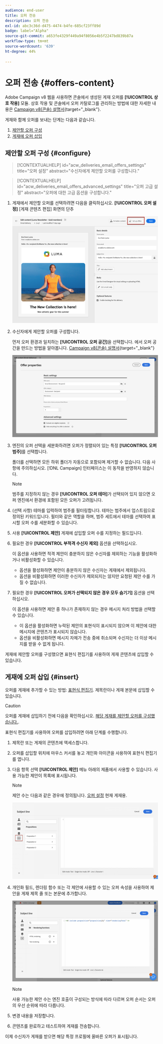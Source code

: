 ```yaml
---
audience: end-user
title: 오퍼 전송
description: 오퍼 전송
exl-id: abc3c36d-d475-4474-b4fe-685cf23ff89d
badge: label="Alpha"
source-git-commit: a653fe4329f449a94f8056e4b5f2247bd839b87a
workflow-type: tm+mt
source-wordcount: '639'
ht-degree: 44%

---
```



# 오퍼 전송 {#offers-content}

Adobe Campaign v8 웹을 사용하면 콘솔에서 생성된 게재 오퍼를 **[!UICONTROL 상호 작용]** 모듈. 상호 작용 및 콘솔에서 오퍼 카탈로그를 관리하는 방법에 대한 자세한 내용은 [Campaign v8(콘솔) 설명서](https://experienceleague.adobe.com/docs/campaign/campaign-v8/offers/interaction.html){target="_blank"}.

게재와 함께 오퍼를 보내는 단계는 다음과 같습니다.

1. [제안할 오퍼 구성](#configure)
1. [게재에 오퍼 삽입](#insert)

## 제안할 오퍼 구성 {#configure}

>[!CONTEXTUALHELP]
>id="acw_deliveries_email_offers_settings"
>title="오퍼 설정"
>abstract="수신자에게 제안할 오퍼를 구성합니다."

>[!CONTEXTUALHELP]
>id="acw_deliveries_email_offers_advanced_settings"
>title="오퍼 고급 설정"
>abstract="오퍼에 대한 고급 옵션을 구성합니다."

1. 게재에서 제안할 오퍼를 선택하려면 다음을 클릭하십시오. **[!UICONTROL 오퍼 설정]** [게재 콘텐츠 편집] 화면의 단추

   ![](assets/setup-offers.png)

1. 수신자에게 제안할 오퍼를 구성합니다.

   먼저 오퍼 환경과 일치하는 **[!UICONTROL 오퍼 공간]**&#x200B;을 선택합니다. 에서 오퍼 공간을 만드는 방법을 알아봅니다. [Campaign v8(콘솔) 설명서](https://experienceleague.adobe.com/docs/campaign/campaign-v8/offers/interaction-settings/interaction-offer-spaces.html){target="_blank"}

   ![](assets/create-content-offers.png)

1. 엔진의 오퍼 선택을 세분화하려면 오퍼가 정렬되어 있는 특정 **[!UICONTROL 오퍼 범주]**&#x200B;를 선택합니다.

   폴더를 선택하면 모든 하위 폴더가 자동으로 포함되며 제거할 수 없습니다. 다음 사항에 주의하십시오. [!DNL Campaign] 인터페이스는 이 동작을 반영하지 않습니다.

   >[!NOTE]
   >
   >범주를 지정하지 않는 경우 **[!UICONTROL 오퍼 테마]**&#x200B;가 선택되어 있지 않으면 오퍼 엔진에서 환경에 포함된 모든 오퍼가 고려됩니다.

1. (선택 사항) 테마를 입력하여 범주를 필터링합니다. 테마는 범주에서 업스트림으로 정의된 키워드입니다. 필터와 같은 역할을 하며, 범주 세트에서 테마를 선택하여 표시할 오퍼 수를 세분화할 수 있습니다.

1. 사용 **[!UICONTROL 제안]** 게재에 삽입할 오퍼 수를 지정하는 필드입니다.

1. 필요한 경우 **[!UICONTROL 부적격 수신자 제외]** 옵션을 선택하십시오.

   이 옵션을 사용하면 적격 제안이 충분하지 않은 수신자를 제외하는 기능을 활성화하거나 비활성화할 수 있습니다.

   * 옵션을 활성화하면 제안이 충분하지 않은 수신자는 게재에서 제외됩니다.
   * 옵션을 비활성화하면 이러한 수신자가 제외되지는 않지만 요청된 제안 수를 가질 수 없습니다.

1. 필요한 경우 **[!UICONTROL 오퍼가 선택되지 않은 경우 모두 숨기기]** 옵션을 선택하십시오.

   이 옵션을 사용하면 제안 중 하나가 존재하지 않는 경우 메시지 처리 방법을 선택할 수 있습니다.

   * 이 옵션을 활성화하면 누락된 제안의 표현식이 표시되지 않으며 이 제안에 대한 메시지에 콘텐츠가 표시되지 않습니다.
   * 옵션을 비활성화하면 메시지 자체가 전송 중에 취소되며 수신자는 더 이상 메시지를 받을 수 없게 됩니다.

게재에 제안할 오퍼를 구성했으면 표현식 편집기를 사용하여 게재 콘텐츠에 삽입할 수 있습니다.

## 게재에 오퍼 삽입 {#insert}

오퍼를 게재에 추가할 수 있는 방법: [표현식 편집기](../personalization/gs-personalization.md#access). 제목란이나 게재 본문에 삽입할 수 있습니다.

>[!CAUTION]
>
>오퍼를 게재에 삽입하기 전에 다음을 확인하십시오. [해당 게재를 제안할 오퍼를 구성했습니다.](#configure).

표현식 편집기를 사용하여 오퍼를 삽입하려면 아래 단계를 수행합니다.

1. 제목란 또는 게재의 콘텐츠에 액세스합니다.

1. 오퍼를 삽입할 위치에 마우스 커서를 놓고 개인화 아이콘을 사용하여 표현식 편집기를 엽니다.

1. 다음 항목 선택 **[!UICONTROL 제안]** 메뉴 아래의 제품에서 사용할 수 있습니다. 사용 가능한 제안이 목록에 표시됩니다.

   >[!NOTE]
   >
   >제안 수는 다음과 같은 경우에 정의됩니다. [오퍼 설정](#configure) 현재 게재용.

   ![](assets/offer-insertion.png)

1. 개인화 필드, 렌더링 함수 또는 각 제안에 사용할 수 있는 오퍼 속성을 사용하여 제안을 게재 제목 줄 또는 본문에 추가합니다.

   ![](assets/offer-inserted.png)

   >[!NOTE]
   >
   >사용 가능한 제안 수는 엔진 호출이 구성되는 방식에 따라 다르며 오퍼 순서는 오퍼의 우선 순위에 따라 다릅니다.

1. 변경 내용을 저장합니다.

1. 콘텐츠를 완료하고 테스트하여 게재를 전송합니다.

이제 수신자가 게재를 받으면 해당 특정 프로필에 올바른 오퍼가 표시됩니다.
